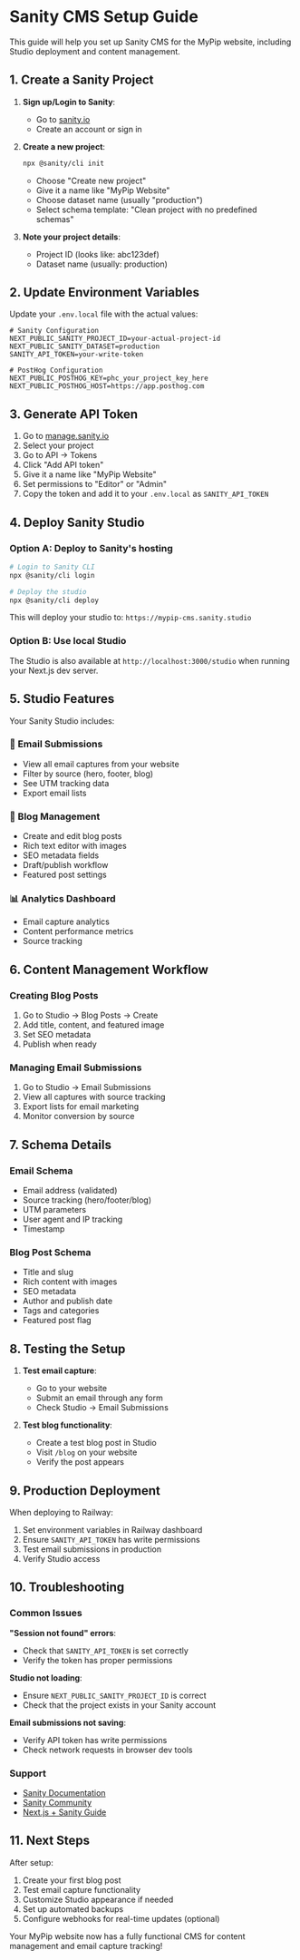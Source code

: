 # Sanity CMS Setup Guide

This guide will help you set up Sanity CMS for the MyPip website, including Studio deployment and content management.

## 1. Create a Sanity Project

1. **Sign up/Login to Sanity**:
   - Go to [sanity.io](https://sanity.io)
   - Create an account or sign in

2. **Create a new project**:
   ```bash
   npx @sanity/cli init
   ```
   - Choose "Create new project"
   - Give it a name like "MyPip Website"
   - Choose dataset name (usually "production")
   - Select schema template: "Clean project with no predefined schemas"

3. **Note your project details**:
   - Project ID (looks like: abc123def)
   - Dataset name (usually: production)

## 2. Update Environment Variables

Update your `.env.local` file with the actual values:

```env
# Sanity Configuration
NEXT_PUBLIC_SANITY_PROJECT_ID=your-actual-project-id
NEXT_PUBLIC_SANITY_DATASET=production
SANITY_API_TOKEN=your-write-token

# PostHog Configuration
NEXT_PUBLIC_POSTHOG_KEY=phc_your_project_key_here
NEXT_PUBLIC_POSTHOG_HOST=https://app.posthog.com
```

## 3. Generate API Token

1. Go to [manage.sanity.io](https://manage.sanity.io)
2. Select your project
3. Go to API → Tokens
4. Click "Add API token"
5. Give it a name like "MyPip Website"
6. Set permissions to "Editor" or "Admin"
7. Copy the token and add it to your `.env.local` as `SANITY_API_TOKEN`

## 4. Deploy Sanity Studio

### Option A: Deploy to Sanity's hosting

```bash
# Login to Sanity CLI
npx @sanity/cli login

# Deploy the studio
npx @sanity/cli deploy
```

This will deploy your studio to: `https://mypip-cms.sanity.studio`

### Option B: Use local Studio

The Studio is also available at `http://localhost:3000/studio` when running your Next.js dev server.

## 5. Studio Features

Your Sanity Studio includes:

### 📧 Email Submissions
- View all email captures from your website
- Filter by source (hero, footer, blog)
- See UTM tracking data
- Export email lists

### 📝 Blog Management
- Create and edit blog posts
- Rich text editor with images
- SEO metadata fields
- Draft/publish workflow
- Featured post settings

### 📊 Analytics Dashboard
- Email capture analytics
- Content performance metrics
- Source tracking

## 6. Content Management Workflow

### Creating Blog Posts
1. Go to Studio → Blog Posts → Create
2. Add title, content, and featured image
3. Set SEO metadata
4. Publish when ready

### Managing Email Submissions
1. Go to Studio → Email Submissions
2. View all captures with source tracking
3. Export lists for email marketing
4. Monitor conversion by source

## 7. Schema Details

### Email Schema
- Email address (validated)
- Source tracking (hero/footer/blog)
- UTM parameters
- User agent and IP tracking
- Timestamp

### Blog Post Schema
- Title and slug
- Rich content with images
- SEO metadata
- Author and publish date
- Tags and categories
- Featured post flag

## 8. Testing the Setup

1. **Test email capture**:
   - Go to your website
   - Submit an email through any form
   - Check Studio → Email Submissions

2. **Test blog functionality**:
   - Create a test blog post in Studio
   - Visit `/blog` on your website
   - Verify the post appears

## 9. Production Deployment

When deploying to Railway:

1. Set environment variables in Railway dashboard
2. Ensure `SANITY_API_TOKEN` has write permissions
3. Test email submissions in production
4. Verify Studio access

## 10. Troubleshooting

### Common Issues

**"Session not found" errors**:
- Check that `SANITY_API_TOKEN` is set correctly
- Verify the token has proper permissions

**Studio not loading**:
- Ensure `NEXT_PUBLIC_SANITY_PROJECT_ID` is correct
- Check that the project exists in your Sanity account

**Email submissions not saving**:
- Verify API token has write permissions
- Check network requests in browser dev tools

### Support

- [Sanity Documentation](https://www.sanity.io/docs)
- [Sanity Community](https://slack.sanity.io)
- [Next.js + Sanity Guide](https://www.sanity.io/guides/nextjs)

## 11. Next Steps

After setup:

1. Create your first blog post
2. Test email capture functionality
3. Customize Studio appearance if needed
4. Set up automated backups
5. Configure webhooks for real-time updates (optional)

Your MyPip website now has a fully functional CMS for content management and email capture tracking!